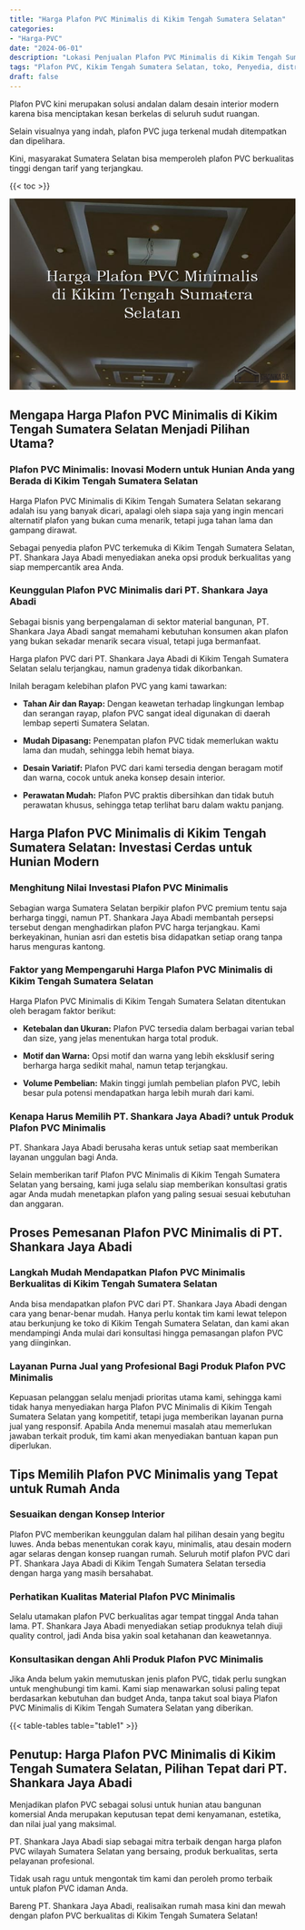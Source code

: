 ```yaml
---
title: "Harga Plafon PVC Minimalis di Kikim Tengah Sumatera Selatan"
categories: 
- "Harga-PVC"
date: "2024-06-01"
description: "Lokasi Penjualan Plafon PVC Minimalis di Kikim Tengah Sumatera Selatan untuk tempat tinggal, office, serta gerai. Panel unggulan, variasi motif, pilihan warna modern, dengan layanan instalasi oleh tenaga ahli berpengalaman dan jaminan resmi!|Layanan penyediaan Plafon PVC Minimalis di Kikim Tengah Sumatera Selatan untuk keperluan tempat tinggal, perkantoran, atau toko, beserta panel terbaik dan pemasangan oleh tim profesional serta kepastian resmi.|Solusi Plafon PVC Minimalis di Kikim Tengah Sumatera Selatan yang terbukti untuk hunian, office, dan toko, bersama material berkualitas dan instalasi ditangani oleh teknisi ahli serta garansi resmi.|Distribusi Plafon PVC Minimalis di Kikim Tengah Sumatera Selatan bagi hunian, office, dan ritel, beserta material terbaik dan pemasangan dikerjakan oleh tim profesional, disertai beserta jaminan resmi.}"
tags: "Plafon PVC, Kikim Tengah Sumatera Selatan, toko, Penyedia, distributor"
draft: false
---
```


Plafon PVC kini merupakan solusi andalan dalam desain interior modern karena bisa menciptakan kesan berkelas di seluruh sudut ruangan.

Selain visualnya yang indah, plafon PVC juga terkenal mudah ditempatkan dan dipelihara.

Kini, masyarakat Sumatera Selatan bisa memperoleh plafon PVC berkualitas tinggi dengan tarif yang terjangkau.

{{< toc >}}

![Harga Plafon PVC Minimalis di Kikim Tengah Sumatera Selatan](/images/Harga-PVC/Harga-Plafon-PVC-Minimalis-di-Kikim-Tengah-Sumatera-Selatan.png)


## Mengapa Harga Plafon PVC Minimalis di Kikim Tengah Sumatera Selatan Menjadi Pilihan Utama?

### Plafon PVC Minimalis: Inovasi Modern untuk Hunian Anda yang Berada di Kikim Tengah Sumatera Selatan

Harga Plafon PVC Minimalis di Kikim Tengah Sumatera Selatan sekarang adalah isu yang banyak dicari, apalagi oleh siapa saja yang ingin mencari alternatif plafon yang bukan cuma menarik, tetapi juga tahan lama dan gampang dirawat.

Sebagai penyedia plafon PVC terkemuka di Kikim Tengah Sumatera Selatan, PT. Shankara Jaya Abadi menyediakan aneka opsi produk berkualitas yang siap mempercantik area Anda.

### Keunggulan Plafon PVC Minimalis dari PT. Shankara Jaya Abadi

Sebagai bisnis yang berpengalaman di sektor material bangunan, PT. Shankara Jaya Abadi sangat memahami kebutuhan konsumen akan plafon yang bukan sekadar menarik secara visual, tetapi juga bermanfaat.

Harga plafon PVC dari PT. Shankara Jaya Abadi di Kikim Tengah Sumatera Selatan selalu terjangkau, namun gradenya tidak dikorbankan.

Inilah beragam kelebihan plafon PVC yang kami tawarkan:

- **Tahan Air dan Rayap:** Dengan keawetan terhadap lingkungan lembap dan serangan rayap, plafon PVC sangat ideal digunakan di daerah lembap seperti Sumatera Selatan.

- **Mudah Dipasang:** Penempatan plafon PVC tidak memerlukan waktu lama dan mudah, sehingga lebih hemat biaya.

- **Desain Variatif:** Plafon PVC dari kami tersedia dengan beragam motif dan warna, cocok untuk aneka konsep desain interior.

- **Perawatan Mudah:** Plafon PVC praktis dibersihkan dan tidak butuh perawatan khusus, sehingga tetap terlihat baru dalam waktu panjang.

## Harga Plafon PVC Minimalis di Kikim Tengah Sumatera Selatan: Investasi Cerdas untuk Hunian Modern

### Menghitung Nilai Investasi Plafon PVC Minimalis

Sebagian warga Sumatera Selatan berpikir plafon PVC premium tentu saja berharga tinggi, namun PT. Shankara Jaya Abadi membantah persepsi tersebut dengan menghadirkan plafon PVC harga terjangkau. Kami berkeyakinan, hunian asri dan estetis bisa didapatkan setiap orang tanpa harus menguras kantong.

### Faktor yang Mempengaruhi Harga Plafon PVC Minimalis di Kikim Tengah Sumatera Selatan

Harga Plafon PVC Minimalis di Kikim Tengah Sumatera Selatan ditentukan oleh beragam faktor berikut:

- **Ketebalan dan Ukuran:** Plafon PVC tersedia dalam berbagai varian tebal dan size, yang jelas menentukan harga total produk.

- **Motif dan Warna:** Opsi motif dan warna yang lebih eksklusif sering berharga harga sedikit mahal, namun tetap terjangkau.

- **Volume Pembelian:** Makin tinggi jumlah pembelian plafon PVC, lebih besar pula potensi mendapatkan harga lebih murah dari kami.

### Kenapa Harus Memilih PT. Shankara Jaya Abadi? untuk Produk Plafon PVC Minimalis

PT. Shankara Jaya Abadi berusaha keras untuk setiap saat memberikan layanan unggulan bagi Anda.

Selain memberikan tarif Plafon PVC Minimalis di Kikim Tengah Sumatera Selatan yang bersaing, kami juga selalu siap memberikan konsultasi gratis agar Anda mudah menetapkan plafon yang paling sesuai sesuai kebutuhan dan anggaran.

## Proses Pemesanan Plafon PVC Minimalis di PT. Shankara Jaya Abadi

### Langkah Mudah Mendapatkan Plafon PVC Minimalis Berkualitas di Kikim Tengah Sumatera Selatan

Anda bisa mendapatkan plafon PVC dari PT. Shankara Jaya Abadi dengan cara yang benar-benar mudah. Hanya perlu kontak tim kami lewat telepon atau berkunjung ke toko di Kikim Tengah Sumatera Selatan, dan kami akan mendampingi Anda mulai dari konsultasi hingga pemasangan plafon PVC yang diinginkan.

### Layanan Purna Jual yang Profesional Bagi Produk Plafon PVC Minimalis

Kepuasan pelanggan selalu menjadi prioritas utama kami, sehingga kami tidak hanya menyediakan harga Plafon PVC Minimalis di Kikim Tengah Sumatera Selatan yang kompetitif, tetapi juga memberikan layanan purna jual yang responsif. Apabila Anda menemui masalah atau memerlukan jawaban terkait produk, tim kami akan menyediakan bantuan kapan pun diperlukan.

## Tips Memilih Plafon PVC Minimalis yang Tepat untuk Rumah Anda

### Sesuaikan dengan Konsep Interior

Plafon PVC memberikan keunggulan dalam hal pilihan desain yang begitu luwes. Anda bebas menentukan corak kayu, minimalis, atau desain modern agar selaras dengan konsep ruangan rumah. Seluruh motif plafon PVC dari PT. Shankara Jaya Abadi di Kikim Tengah Sumatera Selatan tersedia dengan harga yang masih bersahabat.

### Perhatikan Kualitas Material Plafon PVC Minimalis

Selalu utamakan plafon PVC berkualitas agar tempat tinggal Anda tahan lama. PT. Shankara Jaya Abadi menyediakan setiap produknya telah diuji quality control, jadi Anda bisa yakin soal ketahanan dan keawetannya.

### Konsultasikan dengan Ahli Produk Plafon PVC Minimalis

Jika Anda belum yakin memutuskan jenis plafon PVC, tidak perlu sungkan untuk menghubungi tim kami. Kami siap menawarkan solusi paling tepat berdasarkan kebutuhan dan budget Anda, tanpa takut soal biaya Plafon PVC Minimalis di Kikim Tengah Sumatera Selatan yang diberikan.

{{< table-tables table="table1" >}}

## Penutup: Harga Plafon PVC Minimalis di Kikim Tengah Sumatera Selatan, Pilihan Tepat dari PT. Shankara Jaya Abadi

Menjadikan plafon PVC sebagai solusi untuk hunian atau bangunan komersial Anda merupakan keputusan tepat demi kenyamanan, estetika, dan nilai jual yang maksimal.

PT. Shankara Jaya Abadi siap sebagai mitra terbaik dengan harga plafon PVC wilayah Sumatera Selatan yang bersaing, produk berkualitas, serta pelayanan profesional.

Tidak usah ragu untuk mengontak tim kami dan peroleh promo terbaik untuk plafon PVC idaman Anda.

Bareng PT. Shankara Jaya Abadi, realisaikan rumah masa kini dan mewah dengan plafon PVC berkualitas di Kikim Tengah Sumatera Selatan!